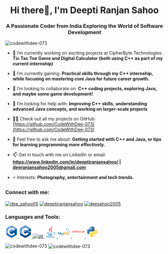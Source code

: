 <h1 align="center">Hi there👋, I'm Deepti Ranjan Sahoo</h1>
<h3 align="center">A Passionate Coder from India Exploring the World of Software Development</h3>

<p align="left"> <img src="https://komarev.com/ghpvc/?username=codewithdee-073&label=Profile%20views&color=0e75b6&style=flat" alt="codewithdee-073" /> </p>

- 🔭 I’m currently working on exciting projects at CipherByte Technologies: **Tic Tac Toe Game and Digital Calculator (both using C++ as part of my current internship)**

- 🌱 I’m currently gaining: **Practical skills through my C++ internship, while focusing on mastering core Java for future career growth.**

- 👯 I’m looking to collaborate on: **C++ coding projects, exploring Java, and maybe some game development!**

- 🤝 I’m looking for help with: **Improving C++ skills, understanding advanced Java concepts, and working on larger-scale projects**

- 👨‍💻 Check out all my projects on GitHub: [https://github.com/CodeWithDee-073](https://github.com/CodeWithDee-073)

- 💬 Feel free to ask me about: **Getting started with C++ and Java, or tips for learning programming more effectively.**

- 📫 Get in touch with me on LinkedIn or email: **https://www.linkedin.com/in/deeptiranjansahoo/ | deeranjansahoo2005@gmail.com**

- ⚡ Interests: **Photography, entertainment and tech trends.**

<h3 align="left">Connect with me:</h3>
<p align="left">
<a href="https://twitter.com/dee_sahoo05" target="blank"><img align="center" src="https://raw.githubusercontent.com/rahuldkjain/github-profile-readme-generator/master/src/images/icons/Social/twitter.svg" alt="dee_sahoo05" height="30" width="40" /></a>
<a href="https://linkedin.com/in/deeptiranjansahoo" target="blank"><img align="center" src="https://raw.githubusercontent.com/rahuldkjain/github-profile-readme-generator/master/src/images/icons/Social/linked-in-alt.svg" alt="deeptiranjansahoo" height="30" width="40" /></a>
<a href="https://www.hackerrank.com/deesahoo2005" target="blank"><img align="center" src="https://raw.githubusercontent.com/rahuldkjain/github-profile-readme-generator/master/src/images/icons/Social/hackerrank.svg" alt="deesahoo2005" height="30" width="40" /></a>
</p>

<h3 align="left">Languages and Tools:</h3>
<p align="left"> <a href="https://www.cprogramming.com/" target="_blank" rel="noreferrer"> <img src="https://raw.githubusercontent.com/devicons/devicon/master/icons/c/c-original.svg" alt="c" width="40" height="40"/> </a> <a href="https://www.w3schools.com/cpp/" target="_blank" rel="noreferrer"> <img src="https://raw.githubusercontent.com/devicons/devicon/master/icons/cplusplus/cplusplus-original.svg" alt="cplusplus" width="40" height="40"/> </a> <a href="https://git-scm.com/" target="_blank" rel="noreferrer"> <img src="https://www.vectorlogo.zone/logos/git-scm/git-scm-icon.svg" alt="git" width="40" height="40"/> </a> <a href="https://www.java.com" target="_blank" rel="noreferrer"> <img src="https://raw.githubusercontent.com/devicons/devicon/master/icons/java/java-original.svg" alt="java" width="40" height="40"/> </a> <a href="https://www.mysql.com/" target="_blank" rel="noreferrer"> <img src="https://raw.githubusercontent.com/devicons/devicon/master/icons/mysql/mysql-original-wordmark.svg" alt="mysql" width="40" height="40"/> </a> <a href="https://www.oracle.com/" target="_blank" rel="noreferrer"> <img src="https://raw.githubusercontent.com/devicons/devicon/master/icons/oracle/oracle-original.svg" alt="oracle" width="40" height="40"/> </a> <a href="https://www.python.org" target="_blank" rel="noreferrer"> <img src="https://raw.githubusercontent.com/devicons/devicon/master/icons/python/python-original.svg" alt="python" width="40" height="40"/> </a> </p>

<p><img align="left" src="https://github-readme-stats.vercel.app/api/top-langs?username=codewithdee-073&show_icons=true&locale=en&layout=compact" alt="codewithdee-073" /></p>

<p>&nbsp;<img align="center" src="https://github-readme-stats.vercel.app/api?username=codewithdee-073&show_icons=true&locale=en" alt="codewithdee-073" /></p>
